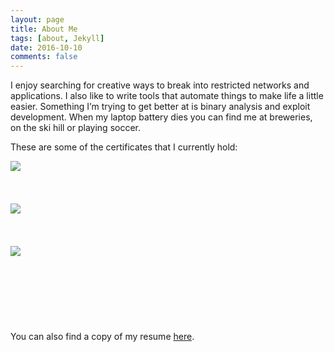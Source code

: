 ```yaml
---
layout: page
title: About Me
tags: [about, Jekyll]
date: 2016-10-10
comments: false
---
```


I enjoy searching for creative ways to break into restricted networks and applications. I also like to write tools that automate things to make life a little easier. Something I’m trying to get better at is binary analysis and exploit development. When my laptop battery dies you can find me at  breweries, on the ski hill or playing soccer.

These are some of the certificates that I currently hold:

<a href="https://www.offensive-security.com/information-security-certifications/oscp-offensive-security-certified-professional/"><img style="float: left;" src="https://raw.githubusercontent.com/skahwah/skahwah.github.io/master/_data/certs/oscp.png" /></a>
<br>
<br>
<br>
<br>
<a href="https://www.offensive-security.com/information-security-certifications/oswp-offensive-security-wireless-professional/"><img style="float: left;" src="https://raw.githubusercontent.com/skahwah/skahwah.github.io/master/_data/certs/oswp.png" /></a>    
<br>
<br>
<br>
<a href="http://www.securitytube-training.com/online-courses/securitytube-linux-assembly-expert/"><img style="float: left;" src="https://raw.githubusercontent.com/skahwah/skahwah.github.io/master/_data/certs/slae.png" /></a>
<br>
<br>
<br>
<br>
<br>
<br>
<br>
<br>
You can also find a copy of my resume <a href="https://github.com/skahwah/skahwah.github.io/blob/master/_data/resume.pdf">here</a>.

